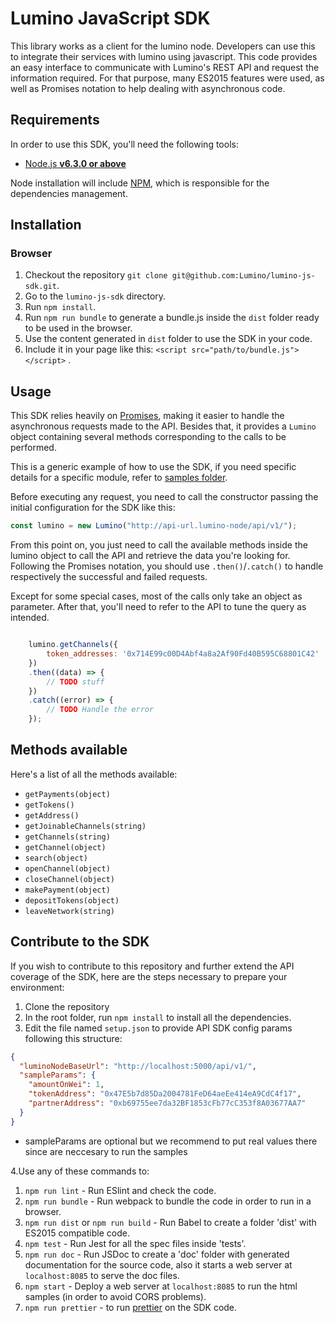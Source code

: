 
# Lumino JavaScript SDK

This library works as a client for the lumino node. Developers can use this to integrate their services with lumino
using javascript. This code provides an easy interface to communicate with Lumino's REST API and request the information required.
For that purpose, many ES2015 features were used, as well as Promises notation to help dealing with asynchronous code.

## Requirements
In order to use this SDK, you'll need the following tools:

* [Node.js **v6.3.0 or above**](https://nodejs.org/)

Node installation will include [NPM](https://www.npmjs.com/), which is responsible for the dependencies management.

## Installation

### Browser

1. Checkout the repository `git clone git@github.com:Lumino/lumino-js-sdk.git`.
2. Go to the `lumino-js-sdk` directory.
3. Run `npm install`.
4. Run `npm run bundle` to generate a bundle.js inside the `dist` folder ready to be used in the browser.
5. Use the content generated in `dist` folder to use the SDK in your code.
6. Include it in your page like this: `<script src="path/to/bundle.js"></script>` .

## Usage

This SDK relies heavily on [Promises](https://developers.google.com/web/fundamentals/getting-started/primers/promises), 
making it easier to handle the asynchronous requests made to the API. Besides that, it provides a `Lumino` object 
containing several methods corresponding to the calls to be performed.

This is a generic example of how to use the SDK, if you need specific details for a specific module, 
refer to [samples folder](./samples).

Before executing any request, you need to call the constructor passing the initial configuration for the SDK like this:

```js
const lumino = new Lumino("http://api-url.lumino-node/api/v1/");
```

From this point on, you just need to call the available methods inside the lumino object to call the API and retrieve
the data you're looking for. Following the Promises notation, you should use `.then()`/`.catch()` to handle respectively 
the successful and failed requests.

Except for some special cases, most of the calls only take an object as parameter. After that, you'll need to refer 
to the API to tune the query as intended.

```js

	lumino.getChannels({
	    token_addresses: '0x714E99c00D4Abf4a8a2Af90Fd40B595C68801C42'
	})  
    .then((data) => {  
        // TODO stuff 
    })  
    .catch((error) => {  
        // TODO Handle the error 
    });

```

## Methods available
Here's a list of all the methods available:

* `getPayments(object)`
* `getTokens()`
* `getAddress()`
* `getJoinableChannels(string)`
* `getChannels(string)`
* `getChannel(object)`
* `search(object)`
* `openChannel(object)`
* `closeChannel(object)`
* `makePayment(object)`
* `depositTokens(object)`
* `leaveNetwork(string)`


## Contribute to the SDK

If you wish to contribute to this repository and further extend the API coverage of the SDK,
here are the steps necessary to prepare your environment:

1. Clone the repository
2. In the root folder, run `npm install` to install all the dependencies.
3. Edit the file named `setup.json` to provide API SDK config params following this structure:
```json
{
  "luminoNodeBaseUrl": "http://localhost:5000/api/v1/",
  "sampleParams": {
    "amountOnWei": 1,
    "tokenAddress": "0x47E5b7d85Da2004781FeD64aeEe414eA9CdC4f17",
    "partnerAddress": "0xb69755ee7da32BF1853cFb77cC353f8A03677AA7"
  }
}

```
* sampleParams are optional but we recommend to put real values there since are neccesary to run the samples

4.Use any of these commands to:
  1. `npm run lint` - Run ESlint and check the code.
  2. `npm run bundle` - Run webpack to bundle the code in order to run in a browser.
  3. `npm run dist` or `npm run build` - Run Babel to create a folder 'dist' with ES2015 compatible code.
  4. `npm test` - Run Jest for all the spec files inside 'tests'.
  5. `npm run doc` - Run JSDoc to create a 'doc' folder with generated documentation for the source code, also 
     it starts a web server at `localhost:8085` to serve the doc files.
  6. `npm start` - Deploy a web server at `localhost:8085` to run the html samples (in order to avoid CORS problems).
  7. `npm run prettier` - to run [prettier](https://www.npmjs.com/package/prettier) on the SDK code. 

